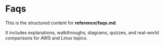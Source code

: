 # Faqs

This is the structured content for **reference/faqs.md**.

It includes explanations, walkthroughs, diagrams, quizzes, and real-world comparisons for AWS and Linux topics.